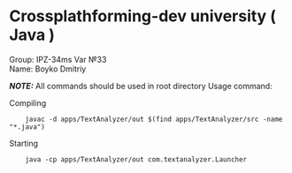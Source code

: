 # Crossplathforming-dev university ( Java )

Group: IPZ-34ms Var №33 \
Name: Boyko Dmitriy

**_NOTE:_**
All commands should be used in root directory
Usage command: 

Compiling
```
    javac -d apps/TextAnalyzer/out $(find apps/TextAnalyzer/src -name "*.java")
```

Starting
```
    java -cp apps/TextAnalyzer/out com.textanalyzer.Launcher
```

